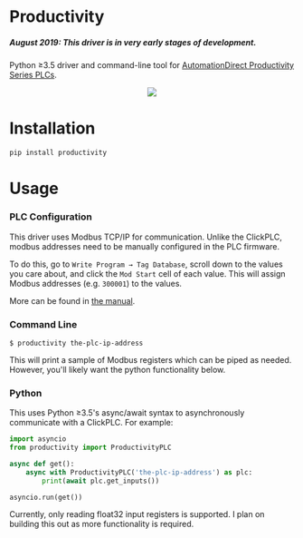 Productivity
============

##### August 2019: This driver is in very early stages of development.

Python ≥3.5 driver and command-line tool for [AutomationDirect Productivity Series PLCs](https://www.automationdirect.com/adc/overview/catalog/programmable_controllers/productivity_series_controllers).

<p align="center">
  <img src="https://www.automationdirect.com/images/overviews/p-series-cpus_400.jpg" />
</p>

Installation
============

```
pip install productivity
```

Usage
=====

### PLC Configuration

This driver uses Modbus TCP/IP for communication. Unlike the ClickPLC, modbus
addresses need to be manually configured in the PLC firmware.

To do this, go to `Write Program → Tag Database`, scroll down to the values you
care about, and click the `Mod Start` cell of each value. This will assign
Modbus addresses (e.g. `300001`) to the values.

More can be found in [the manual](https://cdn.automationdirect.com/static/manuals/p2userm/p2userm.pdf).

### Command Line

```
$ productivity the-plc-ip-address
```

This will print a sample of Modbus registers which can be piped as needed.
However, you'll likely want the python functionality below.

### Python

This uses Python ≥3.5's async/await syntax to asynchronously communicate with
a ClickPLC. For example:

```python
import asyncio
from productivity import ProductivityPLC

async def get():
    async with ProductivityPLC('the-plc-ip-address') as plc:
        print(await plc.get_inputs())

asyncio.run(get())
```

Currently, only reading float32 input registers is supported. I plan on building
this out as more functionality is required.
